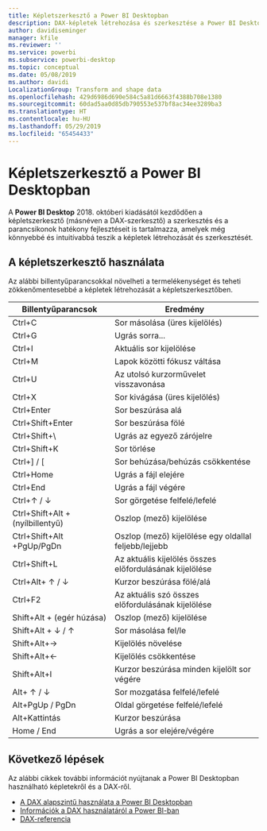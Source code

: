 ```yaml
---
title: Képletszerkesztő a Power BI Desktopban
description: DAX-képletek létrehozása és szerkesztése a Power BI Desktopban
author: davidiseminger
manager: kfile
ms.reviewer: ''
ms.service: powerbi
ms.subservice: powerbi-desktop
ms.topic: conceptual
ms.date: 05/08/2019
ms.author: davidi
LocalizationGroup: Transform and shape data
ms.openlocfilehash: 429d6986d690e584c5a81d6663f4388b708e1380
ms.sourcegitcommit: 60dad5aa0d85db790553e537bf8ac34ee3289ba3
ms.translationtype: HT
ms.contentlocale: hu-HU
ms.lasthandoff: 05/29/2019
ms.locfileid: "65454433"
---
```

# <a name="formula-editor-in-power-bi-desktop"></a>Képletszerkesztő a Power BI Desktopban

A **Power BI Desktop** 2018. októberi kiadásától kezdődően a képletszerkesztő (másnéven a DAX-szerkesztő) a szerkesztés és a parancsikonok hatékony fejlesztéseit is tartalmazza, amelyek még könnyebbé és intuitívabbá teszik a képletek létrehozását és szerkesztését. 

## <a name="using-the-formula-editor"></a>A képletszerkesztő használata

Az alábbi billentyűparancsokkal növelheti a termelékenységet és teheti zökkenőmentesebbé a képletek létrehozását a képletszerkesztőben.


|Billentyűparancsok  |Eredmény  |
|---------|---------|
|Ctrl+C  | Sor másolása (üres kijelölés) |
|Ctrl+G  |Ugrás sorra... |
|Ctrl+I  |Aktuális sor kijelölése  |
|Ctrl+M  |Lapok közötti fókusz váltása |
|Ctrl+U  |Az utolsó kurzorművelet visszavonása  |
|Ctrl+X   | Sor kivágása (üres kijelölés) |
|Ctrl+Enter  |Sor beszúrása alá  |
|Ctrl+Shift+Enter  |Sor beszúrása fölé  |
|Ctrl+Shift+\  |Ugrás az egyező zárójelre  |
|Ctrl+Shift+K  |Sor törlése  |
|Ctrl+] / [  |Sor behúzása/behúzás csökkentése  |
|Ctrl+Home  |Ugrás a fájl elejére  |
|Ctrl+End  |Ugrás a fájl végére  |
|Ctrl+↑ / ↓   |Sor görgetése felfelé/lefelé  |
|Ctrl+Shift+Alt + (nyílbillentyű)  |Oszlop (mező) kijelölése  |
|Ctrl+Shift+Alt +PgUp/PgDn  |Oszlop (mező) kijelölése egy oldallal feljebb/lejjebb |
|Ctrl+Shift+L  |Az aktuális kijelölés összes előfordulásának kijelölése |
|Ctrl+Alt+ ↑ / ↓  |Kurzor beszúrása fölé/alá  |
|Ctrl+F2  |Az aktuális szó összes előfordulásának kijelölése | 
|Shift+Alt + (egér húzása) |Oszlop (mező) kijelölése  |
|Shift+Alt + ↓ / ↑  |Sor másolása fel/le  |
|Shift+Alt+→  |Kijelölés növelése  |
|Shift+Alt+←  |Kijelölés csökkentése |
|Shift+Alt+I  |Kurzor beszúrása minden kijelölt sor végére |
|Alt+ ↑ / ↓  | Sor mozgatása felfelé/lefelé |
|Alt+PgUp / PgDn  |Oldal görgetése felfelé/lefelé  |
|Alt+Kattintás  |Kurzor beszúrása  |
|Home / End  |Ugrás a sor elejére/végére  |

## <a name="next-steps"></a>Következő lépések

Az alábbi cikkek további információt nyújtanak a Power BI Desktopban használható képletekről és a DAX-ről.

* [A DAX alapszintű használata a Power BI Desktopban](desktop-quickstart-learn-dax-basics.md)
* [Információk a DAX használatáról a Power BI-ban](https://docs.microsoft.com/power-bi/guided-learning/introductiontodax?tutorial-step=1)
* [DAX-referencia](https://msdn.microsoft.com/query-bi/dax/data-analysis-expressions-dax-reference)

